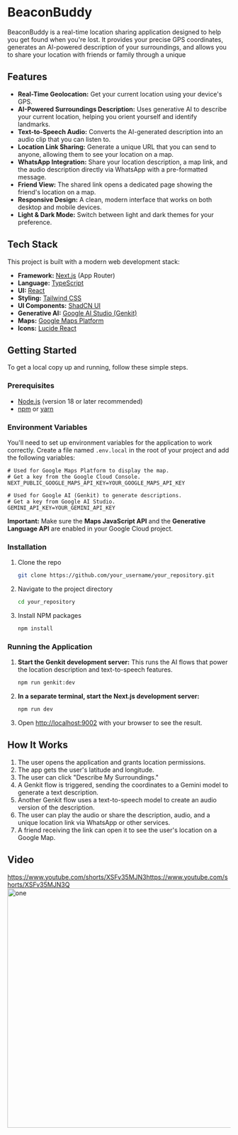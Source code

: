 

# BeaconBuddy

BeaconBuddy is a real-time location sharing application designed to help you get found when you're lost. It provides your precise GPS coordinates, generates an AI-powered description of your surroundings, and allows you to share your location with friends or family through a unique 

## Features

- **Real-Time Geolocation:** Get your current location using your device's GPS.
- **AI-Powered Surroundings Description:** Uses generative AI to describe your current location, helping you orient yourself and identify landmarks.
- **Text-to-Speech Audio:** Converts the AI-generated description into an audio clip that you can listen to.
- **Location Link Sharing:** Generate a unique URL that you can send to anyone, allowing them to see your location on a map.
- **WhatsApp Integration:** Share your location description, a map link, and the audio description directly via WhatsApp with a pre-formatted message.
- **Friend View:** The shared link opens a dedicated page showing the friend's location on a map.
- **Responsive Design:** A clean, modern interface that works on both desktop and mobile devices.
- **Light & Dark Mode:** Switch between light and dark themes for your preference.

## Tech Stack

This project is built with a modern web development stack:

- **Framework:** [Next.js](https://nextjs.org/) (App Router)
- **Language:** [TypeScript](https://www.typescriptlang.org/)
- **UI:** [React](https://reactjs.org/)
- **Styling:** [Tailwind CSS](https://tailwindcss.com/)
- **UI Components:** [ShadCN UI](https://ui.shadcn.com/)
- **Generative AI:** [Google AI Studio (Genkit)](https://firebase.google.com/docs/genkit)
- **Maps:** [Google Maps Platform](https://mapsplatform.google.com/)
- **Icons:** [Lucide React](https://lucide.dev/guide/packages/lucide-react)

## Getting Started

To get a local copy up and running, follow these simple steps.

### Prerequisites

- [Node.js](https://nodejs.org/) (version 18 or later recommended)
- [npm](https://www.npmjs.com/get-npm) or [yarn](https://classic.yarnpkg.com/en/docs/install/)

### Environment Variables

You'll need to set up environment variables for the application to work correctly. Create a file named `.env.local` in the root of your project and add the following variables:

```
# Used for Google Maps Platform to display the map.
# Get a key from the Google Cloud Console.
NEXT_PUBLIC_GOOGLE_MAPS_API_KEY=YOUR_GOOGLE_MAPS_API_KEY

# Used for Google AI (Genkit) to generate descriptions.
# Get a key from Google AI Studio.
GEMINI_API_KEY=YOUR_GEMINI_API_KEY
```

**Important:** Make sure the **Maps JavaScript API** and the **Generative Language API** are enabled in your Google Cloud project.

### Installation

1. Clone the repo
   ```sh
   git clone https://github.com/your_username/your_repository.git
   ```
2. Navigate to the project directory
   ```sh
   cd your_repository
   ```
3. Install NPM packages
   ```sh
   npm install
   ```

### Running the Application

1. **Start the Genkit development server:**
   This runs the AI flows that power the location description and text-to-speech features.
   ```sh
   npm run genkit:dev
   ```

2. **In a separate terminal, start the Next.js development server:**
   ```sh
   npm run dev
   ```

3. Open [http://localhost:9002](http://localhost:9002) with your browser to see the result.

## How It Works

1.  The user opens the application and grants location permissions.
2.  The app gets the user's latitude and longitude.
3.  The user can click "Describe My Surroundings."
4.  A Genkit flow is triggered, sending the coordinates to a Gemini model to generate a text description.
5.  Another Genkit flow uses a text-to-speech model to create an audio version of the description.
6.  The user can play the audio or share the description, audio, and a unique location link via WhatsApp or other services.
7.  A friend receiving the link can open it to see the user's location on a Google Map.

## Video
https://www.youtube.com/shorts/XSFv35MJN3https://www.youtube.com/shorts/XSFv35MJN3Q
<img width="960" height="540" alt="one" src="https://github.com/user-attachments/assets/c858d3f7-450e-4d41-98d2-c7e5e19384c2" />

